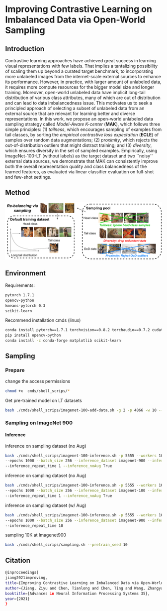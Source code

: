 # Improving Contrastive Learning on Imbalanced Data via Open-World Sampling

## Introduction
Contrastive learning approaches have achieved great success in learning visual representations with few labels. 
That implies a tantalizing possibility of scaling them up beyond a curated target benchmark, to incorporating 
more unlabeled images from the internet-scale external sources to enhance its performance. However, in practice, 
with larger amount of unlabeled data, it requires more compute resources for the bigger model size and longer training. 
Moreover, open-world unlabeled data have implicit long-tail distribution of various class attributes, many of which 
are out of distribution and can lead to data imbalancedness issue. This motivates us to seek a principled approach of 
selecting a subset of unlabeled data from an external source that are relevant for learning better and diverse 
representations. In this work, we propose an open-world unlabeled data sampling strategy called 
_Model-Aware K-center_ (**MAK**), which follows three simple principles: (1) _tailness_, which 
encourages sampling of examples from tail classes, by sorting the _empirical contrastive loss expectation_
(**ECLE**) of samples over random data augmentations; (2) _proximity_, which rejects the out-of-distribution 
outliers that might distract training; and (3) _diversity_, which ensures diversity in the set of sampled examples. 
Empirically, using ImageNet-100-LT (without labels) as the target dataset and two ``noisy'' external data sources, 
we demonstrate that MAK can consistently improve both the overall representation quality and class balancedness of 
the learned features, as evaluated via linear classifier evaluation on full-shot and few-shot settings.

## Method
![pipeline](imgs/pipeline.png)

## Environment
Requirements:
```bash
pytorch 1.7.1 
opencv-python
kmeans-pytorch 0.3
scikit-learn
```
Recommend installation cmds (linux)
```bash
conda install pytorch==1.7.1 torchvision==0.8.2 torchaudio==0.7.2 cudatoolkit=10.2 -c pytorch # change cuda version according to hardware
pip install opencv-python
conda install -c conda-forge matplotlib scikit-learn
```

## Sampling
### Prepare
change the access permissions
```bash
chmod +x  cmds/shell_scrips/*
```
Get pre-trained model on LT datasets
```bash
bash ./cmds/shell_scrips/imagenet-100-add-data.sh -g 2 -p 4866 -w 10 --seed 10 --additional_dataset None
```
### Sampling on ImageNet 900
#### Inference 
inference on sampling dataset (no Aug)
```bash
bash ./cmds/shell_scrips/imagenet-100-inference.sh -p 5555 --workers 10 --pretrain_seed 10 \
--epochs 1000 --batch_size 256 --inference_dataset imagenet-900 --inference_dataset_split ImageNet_900_train \
--inference_repeat_time 1 --inference_noAug True
```
inference on sampling dataset (no Aug)
```bash
bash ./cmds/shell_scrips/imagenet-100-inference.sh -p 5555 --workers 10 --pretrain_seed 10 \
--epochs 1000 --batch_size 256 --inference_dataset imagenet-100 --inference_dataset_split imageNet_100_LT_train \
--inference_repeat_time 1 --inference_noAug True
```
inference on sampling dataset (w/ Aug)
```bash
bash ./cmds/shell_scrips/imagenet-100-inference.sh -p 5555 --workers 10 --pretrain_seed 10 \
--epochs 1000 --batch_size 256 --inference_dataset imagenet-900 --inference_dataset_split ImageNet_900_train \
--inference_repeat_time 10
```
sampling 10K at Imagenet900
```bash
bash ./cmds/shell_scrips/sampling.sh --pretrain_seed 10
```


## Citation
```bash
@inproceedings{
jiang2021improving,
title={Improving Contrastive Learning on Imbalanced Data via Open-World Sampling},
author={Jiang, Ziyu and Chen, Tianlong and Chen, Ting and Wang, Zhangyang},
booktitle={Advances in Neural Information Processing Systems 35},
year={2021}
}
```